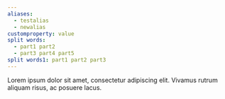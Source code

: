 ```yaml
---
aliases:
  - testalias
  - newalias
customproperty: value
split words:
  - part1 part2
  - part3 part4 part5
split words1: part1 part2 part3
---
```

Lorem ipsum dolor sit amet, consectetur adipiscing elit. Vivamus rutrum aliquam risus, ac posuere lacus.